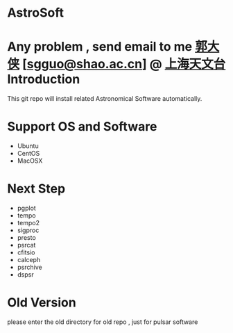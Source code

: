 # AstroSoft

Any problem , send email to me [郭大侠](http://guoshaoguang.com/blog) [sgguo@shao.ac.cn] @ [上海天文台](http://www.shao.ac.cn)
Introduction
================
This git repo will install related Astronomical Software automatically.

Support OS and Software
================
 - Ubuntu
 - CentOS
 - MacOSX

# Next Step 
- pgplot
- tempo
- tempo2
- sigproc
- presto
- psrcat
- cfitsio
- calceph
- psrchive
- dspsr

**Old Version**
===========
please enter the old directory for old repo , just for pulsar software
